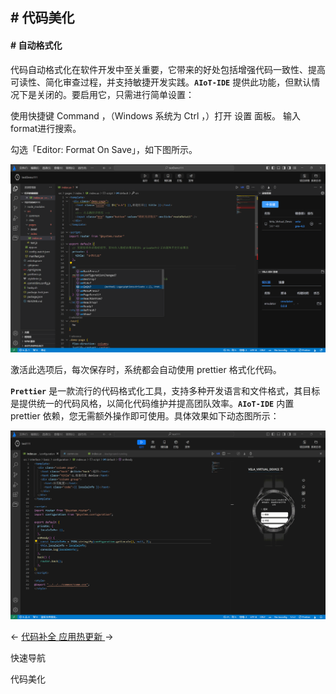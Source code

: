 <!-- 源地址: https://iot.mi.com/vela/quickapp/zh/tools/dev/format.html -->

## # 代码美化

#### # 自动格式化

代码自动格式化在软件开发中至关重要，它带来的好处包括增强代码一致性、提高可读性、简化审查过程，并支持敏捷开发实践。**`AIoT-IDE`** 提供此功能，但默认情况下是关闭的。要启用它，只需进行简单设置：

使用快捷键 Command ，（Windows 系统为 Ctrl ，）打开 设置 面板。 输入format进行搜索。

勾选「Editor: Format On Save」，如下图所示。

![alt text](../../images/ide-ux-5.17128f1b.png)

激活此选项后，每次保存时，系统都会自动使用 prettier 格式化代码。

**`Prettier`** 是一款流行的代码格式化工具，支持多种开发语言和文件格式，其目标是提供统一的代码风格，以简化代码维护并提高团队效率。**`AIoT-IDE`** 内置 prettier 依赖，您无需额外操作即可使用。具体效果如下动态图所示：

![alt text](../../images/ide-ux-12.c234ad28.gif)

← [ 代码补全 ](</vela/quickapp/zh/tools/dev/start.html>) [ 应用热更新 ](</vela/quickapp/zh/tools/dev/build.html>) → 

快速导航

代码美化
